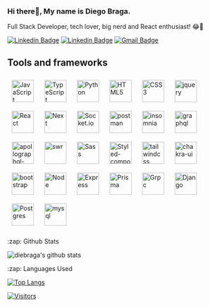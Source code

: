 ### Hi there👋, My name is Diego Braga.

Full Stack Developer, tech lover, big nerd and React enthusiast! 😂🤷‍

[![Linkedin Badge](https://img.shields.io/badge/-LinkedIn-blue?style=flat-square&logo=Linkedin&logoColor=white&link=https://www.linkedin.com/in/diebraga/)](https://www.linkedin.com/in/diebraga/)
[![Linkedin Badge](https://img.shields.io/badge/-Instagram-purple?style=flat-square&logo=Instagram&logoColor=white&link=https://www.linkedin.com/in/diebraga/)](https://www.instagram.com/diebraga/)
[![Gmail Badge](https://img.shields.io/badge/-Gmail-c14438?style=flat-square&logo=Gmail&logoColor=white&link=mailto:diebraga.developer@gmail.com)](mailto:diebraga.developer@gmail.com)


 ## Tools and frameworks  
<div>  
<img style="margin: 10px" src="https://profilinator.rishav.dev/skills-assets/javascript-original.svg" alt="JavaScript" height="50" />  
<img style="margin: 10px" src="https://profilinator.rishav.dev/skills-assets/typescript-original.svg" alt="TypeScript" height="50" />  
<img style="margin: 10px" src="https://github.com/python.png" alt="Python" height="50" />  
<img style="margin: 10px" src="https://profilinator.rishav.dev/skills-assets/html5-original-wordmark.svg" alt="HTML5" height="50" />  
<img style="margin: 10px" src="https://profilinator.rishav.dev/skills-assets/css3-original-wordmark.svg" alt="CSS3" height="50" />  
<img style="margin: 10px" src="https://github.com/jquery.png" alt="jquery" height="50" />  
<img style="margin: 10px" src="https://github.com/reactjs.png" alt="React" height="50" />  
<img style="margin: 10px" src="https://camo.githubusercontent.com/92ec9eb7eeab7db4f5919e3205918918c42e6772562afb4112a2909c1aaaa875/68747470733a2f2f6173736574732e76657263656c2e636f6d2f696d6167652f75706c6f61642f76313630373535343338352f7265706f7369746f726965732f6e6578742d6a732f6e6578742d6c6f676f2e706e67" alt="Next" height="50" /> 
<img style="margin: 10px" src="https://github.com/socketio.png" alt="Socket.io" height="50" />  
<img style="margin: 10px" src="https://github.com/postmanlabs.png" alt="postman" height="50" />  
<img style="margin: 10px" src="https://cms-react-testing.cdn.prismic.io/cms-react-testing/fd794b96-f464-432b-b79a-bf99341b2143_insomnia-logo-bug.svg" alt="insomnia" height="50" />  
<img style="margin: 10px" src="https://github.com/graphql.png" alt="graphql" height="50" />  
<img style="margin: 10px" src="https://github.com/apollographql.png" alt="apollographql-client" height="50" />  
<img style="margin: 10px" src="https://storage.googleapis.com/zenn-user-upload/topics/3b79c3ba2c.jpeg" alt="swr" height="50" />  
<img style="margin: 10px" src="https://github.com/sass.png" alt="Sass" height="50" /> 
<img style="margin: 10px" src="https://github.com/styled-components.png" alt="Styled-components" height="50" /> 
<img style="margin: 10px" src="https://github.com/tailwindlabs.png" alt="tailwindcss" height="50" />  
<img style="margin: 10px" src="https://github.com/chakra-ui.png" alt="chakra-ui" height="50" />  
<img style="margin: 10px" src="https://github.com/twbs.png" alt="bootstrap" height="50" />  
<img style="margin: 10px" src="https://github.com/nodejs.png" alt="Node" height="50" />  
<img style="margin: 10px" src="https://github.com/expressjs.png" alt="Express" height="50" />  
<img style="margin: 10px" src="https://github.com/prisma.png" alt="Prisma" height="50" />  
<img style="margin: 10px" src="https://github.com/grpc.png" alt="Grpc" height="50" />  
<img style="margin: 10px" src="https://github.com/django.png" alt="Django" height="50" />  
<img style="margin: 10px" src="https://github.com/postgres.png" alt="Postgres" height="50" />  
<img style="margin: 10px" src="https://github.com/mysql.png" alt="mysql" height="50" />  
</div></td><td valign="top" width="33%">

  <br/>
  
  <summary>:zap: Github Stats</summary>
  
 ![diebraga's github stats](https://github-readme-stats.vercel.app/api?username=diebraga&show_icons=true&theme=dark)
 

  <summary>:zap: Languages Used</summary>
  
[![Top Langs](https://github-readme-stats.vercel.app/api/top-langs/?username=diebraga&layout=compact&theme=dark)](https://github.com/diebraga/github-readme-stats)
<br/>

[![Visitors](https://visitor-badge.glitch.me/badge?page_id=github/diebraga)](https://github.com/diebraga)
